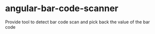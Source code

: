 # angular-bar-code-scanner
Provide tool to detect bar code scan and pick back the value of the bar code

